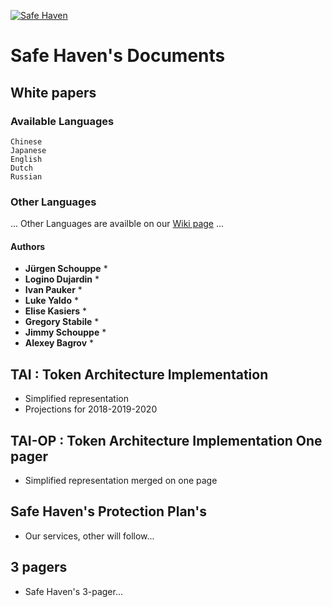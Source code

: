[![Safe Haven](https://safehaven.io/img/logo_color.png)](https://safehaven.io/)

# Safe Haven's Documents

## White papers
### Available Languages

```
Chinese
Japanese
English
Dutch
Russian
```

### Other Languages

...
Other Languages are availble on our [Wiki page](https://wiki.safehaven.io) 
...

#### Authors

* **Jürgen Schouppe** *
* **Logino Dujardin** *
* **Ivan Pauker** *
* **Luke Yaldo** *
* **Elise Kasiers** *
* **Gregory Stabile** *
* **Jimmy Schouppe** *
* **Alexey Bagrov** *

## TAI : Token Architecture Implementation 

* Simplified representation
* Projections for 2018-2019-2020

## TAI-OP : Token Architecture Implementation One pager

* Simplified representation merged on one page

## Safe Haven's Protection Plan's

* Our services, other will follow...

## 3 pagers

* Safe Haven's 3-pager...
